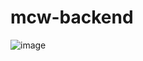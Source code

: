 # mcw-backend
![image](https://user-images.githubusercontent.com/55956200/231591054-90317625-e34b-43f2-8a7a-8258ed24ebc0.png)

